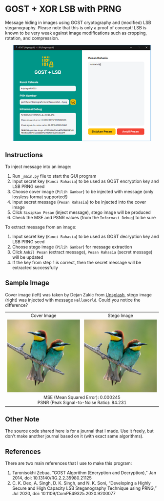 # GOST + XOR LSB with PRNG
Message hiding in images using GOST cryptography and (modified) LSB steganography. Please note that this is only a proof of concept! LSB is known to be very weak against image modifications such as cropping, rotation, and compression.

<div align="center">
    <img src="docs/Screenshot_1.png" width=450>
</div>

## Instructions
To inject message into an image:
1. Run `_main.py` file to start the GUI program
2. Input secret key (`Kunci Rahasia`) to be used as GOST encryption key and LSB PRNG seed
3. Choose cover image (`Pilih Gambar`) to be injected with message (only lossless format supported!)
4. Input secret message (`Pesan Rahasia`) to be injected into the cover image
5. Click `Sisipkan Pesan` (inject message), stego image will be produced
6. Check the MSE and PSNR values (from the `Informasi Debug`) to be sure

To extract message from an image:
1. Input secret key (`Kunci Rahasia`) to be used as GOST decryption key and LSB PRNG seed
2. Choose stego image (`Pilih Gambar`) for message extraction
3. Click `Ambil Pesan` (extract message), `Pesan Rahasia` (secret message) will be updated
5. If the key from step 1 is correct, then the secret message will be extracted successfully

## Sample Image
Cover image (left) was taken by Dejan Zakic from [Unsplash](https://unsplash.com/photos/hWD7n1m09GQ), stego image (right) was injected with message `HelloWorld`. Could you notice the difference?

<div align="center">
    <table>
        <tr>
            <td align="center">Cover Image</td>
            <td align="center">Stego Image</td>
        </tr>
        <tr>
            <td align="center"><img src="docs/Screenshot_2.png" width=300></td>
            <td align="center"><img src="docs/Screenshot_3.png" width=300></td>
        </tr>
        <tr>
            <td align="center" colspan="2">MSE (Mean Squared Error): 0.000245<br>PSNR (Peak Signal-to-Noise Ratio): 84.231</td>
        </tr>
    </table>
</div>

## Other Note
The source code shared here is for a journal that I made. Use it freely, but don't make another journal based on it (with exact same algorithms).

## References
There are two main references that I use to make this program:
1. Taronisokhi Zebua, “GOST Algorithm (Encryption and Decryption),” Jan 2014, doi: 10.13140/RG.2.2.35980.21125
2. C. K. Deo, A. Singh, D. K. Singh, and N. K. Soni, “Developing a Highly Secure and High Capacity LSB Steganography Technique using PRNG,” Jul 2020, doi: 10.1109/ComPE49325.2020.9200077